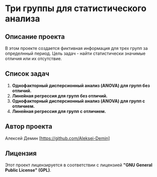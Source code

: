 # Три группы для статистического анализа

## Описание проекта
В этом проекте создается фиктивная информация для трех групп за определнный период. Цель задач - найти статистически значимые отличия или их отсутствие.

## Список задач
1. **Однофакторный дисперсионный анализ (ANOVA) для групп без отличий.**
2. **Линейная регрессия для групп без отличий.**
3. **Однофакторный дисперсионный анализ (ANOVA) для групп с отличием.**
4. **Линейная регрессия для групп с отличием.**

## Автор проекта
Алексей Демин [https://github.com/Aleksei-Demin]

## Лицензия
Этот проект лицензируется в соответствии с лицензией **"GNU General Public License" (GPL)**.